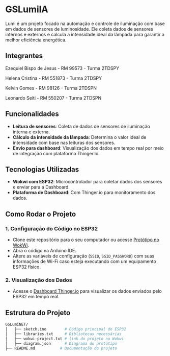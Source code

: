 
# GSLumiIA

Lumi é um projeto focado na automação e controle de iluminação com base em dados de sensores de luminosidade. Ele coleta dados de sensores internos e externos e calcula a intensidade ideal da lâmpada para garantir a melhor eficiência energética.

## Integrantes

Ezequiel Bispo de Jesus - RM 99573 - Turma 2TDSPY

Helena Cristina - RM 551873 - Turma 2TDSPY

Kelvin Gomes - RM 98126 - Turma 2TDSPN

Leonardo Seiti - RM 550207 - Turma 2TDSPN

## Funcionalidades

- **Leitura de sensores**: Coleta de dados de sensores de iluminação interna e externa.
- **Cálculo da intensidade da lâmpada**: Determina o valor ideal de intensidade com base nas leituras dos sensores.
- **Envio para dashboard**: Visualização dos dados em tempo real por meio de integração com plataforma Thinger.io.

## Tecnologias Utilizadas

- **Wokwi com ESP32**: Microcontrolador para coletar dados dos sensores e enviar para a Dashboard.
- **Plataforma de Dashboard**: Com Thinger.io para monitoramento dos dados.

## Como Rodar o Projeto

### 1. **Configuração do Código no ESP32**

- Clone este repositório para o seu computador ou acesse  [Protótipo no WokWi](https://wokwi.com/projects/415302208915026945).
- Abra o código na Arduino IDE.
- Altere as variáveis de configuração (`SSID`, `SSID_PASSWORD`) com suas informações de Wi-Fi caso esteja executando com um equipamento ESP32 físico.

### 2. **Visualização dos Dados**

- Acesse o [Dashboard Thinger.io](https://console.thinger.io/dashboards/dash?authorization=eyJhbGciOiJIUzI1NiIsInR5cCI6IkpXVCJ9.eyJqdGkiOiJEYXNoYm9hcmRfZGFzaCIsInN2ciI6InVzLWVhc3QuYXdzLnRoaW5nZXIuaW8iLCJ1c3IiOiJlemVxdWllbGZlaW8xMjM0NTYifQ.HnRGGoDEz6seye_I7tPXAsfD8cD_q23qXi5XCeO2eUE) para visualizar os dados enviados pelo ESP32 em tempo real.

## Estrutura do Projeto

```bash
GSLumiNET/
│   ├── sketch.ino        # Código principal do ESP32
│   ├── libraries.txt     # Bibliotecas necessárias
│   ├── wokwi-project.txt # link do projeto no Wokwi
│   ├── diagram.json      # Diagrama do protótipo
├── README.md           # Documentação do projeto
```

